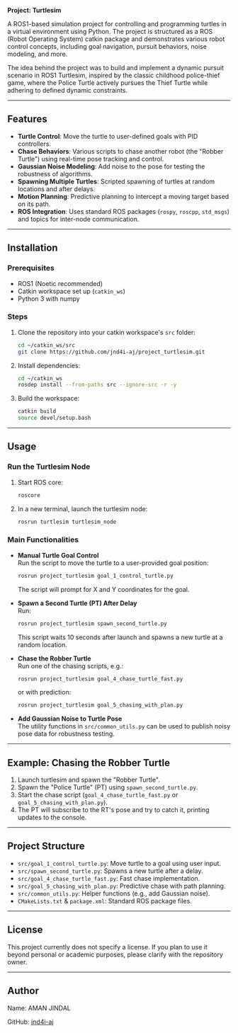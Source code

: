 **Project: Turtlesim**

A ROS1-based simulation project for controlling and programming turtles in a virtual environment using Python. The project is structured as a ROS (Robot Operating System) catkin package and demonstrates various robot control concepts, including goal navigation, pursuit behaviors, noise modeling, and more.

The idea behind the project was to build and implement a dynamic pursuit scenario in ROS1 Turtlesim, inspired by the classic childhood police-thief game, where the Police Turtle actively pursues the Thief Turtle while adhering to defined dynamic constraints.

---

## Features

- **Turtle Control**: Move the turtle to user-defined goals with PID controllers.
- **Chase Behaviors**: Various scripts to chase another robot (the "Robber Turtle") using real-time pose tracking and control.
- **Gaussian Noise Modeling**: Add noise to the pose for testing the robustness of algorithms.
- **Spawning Multiple Turtles**: Scripted spawning of turtles at random locations and after delays.
- **Motion Planning**: Predictive planning to intercept a moving target based on its path.
- **ROS Integration**: Uses standard ROS packages (`rospy`, `roscpp`, `std_msgs`) and topics for inter-node communication.

---

## Installation

### Prerequisites

- ROS1 (Noetic recommended)
- Catkin workspace set up (`catkin_ws`)
- Python 3 with numpy

### Steps

1. Clone the repository into your catkin workspace's `src` folder:

    ```bash
    cd ~/catkin_ws/src
    git clone https://github.com/jnd4i-aj/project_turtlesim.git
    ```

2. Install dependencies:

    ```bash
    cd ~/catkin_ws
    rosdep install --from-paths src --ignore-src -r -y
    ```

3. Build the workspace:

    ```bash
    catkin build
    source devel/setup.bash
    ```

---

## Usage

### Run the Turtlesim Node

1. Start ROS core:

    ```bash
    roscore
    ```

2. In a new terminal, launch the turtlesim node:

    ```bash
    rosrun turtlesim turtlesim_node
    ```

### Main Functionalities

- **Manual Turtle Goal Control**  
  Run the script to move the turtle to a user-provided goal position:

  ```bash
  rosrun project_turtlesim goal_1_control_turtle.py
  ```

  The script will prompt for X and Y coordinates for the goal.

- **Spawn a Second Turtle (PT) After Delay**  
  Run:

  ```bash
  rosrun project_turtlesim spawn_second_turtle.py
  ```

  This script waits 10 seconds after launch and spawns a new turtle at a random location.

- **Chase the Robber Turtle**  
  Run one of the chasing scripts, e.g.:

  ```bash
  rosrun project_turtlesim goal_4_chase_turtle_fast.py
  ```

  or with prediction:

  ```bash
  rosrun project_turtlesim goal_5_chasing_with_plan.py
  ```

- **Add Gaussian Noise to Turtle Pose**  
  The utility functions in `src/common_utils.py` can be used to publish noisy pose data for robustness testing.

---

## Example: Chasing the Robber Turtle

1. Launch turtlesim and spawn the "Robber Turtle".
2. Spawn the "Police Turtle" (PT) using `spawn_second_turtle.py`.
3. Start the chase script (`goal_4_chase_turtle_fast.py` or `goal_5_chasing_with_plan.py`).
4. The PT will subscribe to the RT's pose and try to catch it, printing updates to the console.

---

## Project Structure

- `src/goal_1_control_turtle.py`: Move turtle to a goal using user input.
- `src/spawn_second_turtle.py`: Spawns a new turtle after a delay.
- `src/goal_4_chase_turtle_fast.py`: Fast chase implementation.
- `src/goal_5_chasing_with_plan.py`: Predictive chase with path planning.
- `src/common_utils.py`: Helper functions (e.g., add Gaussian noise).
- `CMakeLists.txt` & `package.xml`: Standard ROS package files.

---


## License

This project currently does not specify a license. If you plan to use it beyond personal or academic purposes, please clarify with the repository owner.

---

## Author

Name: AMAN JINDAL

GitHub: [jnd4i-aj](https://github.com/jnd4i-aj)
